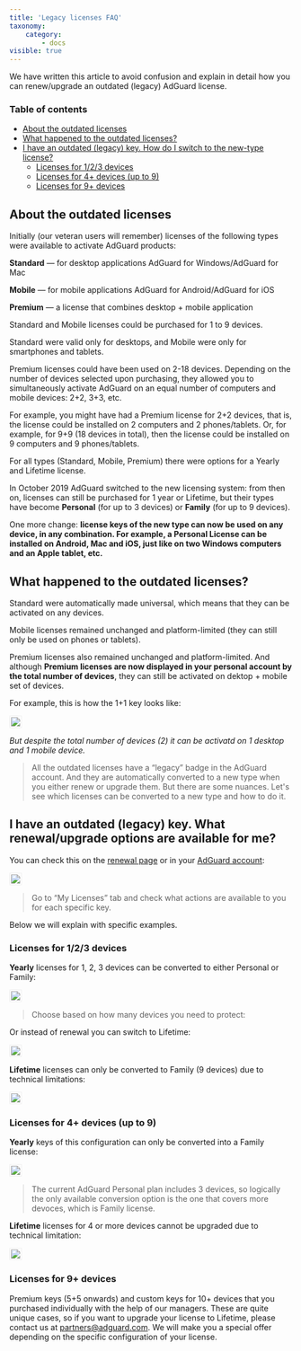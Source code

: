 ```yaml
---
title: 'Legacy licenses FAQ'
taxonomy:
    category:
        - docs
visible: true
---
```


We have written this article to avoid confusion and explain in detail how you can renew/upgrade an outdated (legacy) AdGuard license.

### Table of contents

* [About the outdated licenses](#about)<br>
* [What happened to the outdated licenses?](#what-happened)<br>
* [I have an outdated (legacy) key. How do I switch to the new-type license?](#switch)<br>
   * [Licenses for 1/2/3 devices](#1-2-3)<br> 
   * [Licenses for 4+ devices (up to 9)](#4-9)<br>
   * [Licenses for 9+ devices](#9-and-more)

<a name="about"></a>
## About the outdated licenses
Initially (our veteran users will remember) licenses of the following types were available to activate AdGuard products:

**Standard** — for desktop applications AdGuard for Windows/AdGuard for Mac

**Mobile** — for mobile applications AdGuard for Android/AdGuard for iOS

**Premium** — a license that combines desktop + mobile application

Standard and Mobile licenses could be purchased for 1 to 9 devices. 

Standard were valid only for desktops, and Mobile were only for smartphones and tablets.

Premium licenses could have been used on 2-18 devices. Depending on the number of devices selected upon purchasing, they allowed you to simultaneously activate AdGuard on an equal number of computers and mobile devices: 2+2, 3+3, etc.

For example, you might have had a Premium license for 2+2 devices, that is, the license could be installed on 2 computers and 2 phones/tablets. Or, for example, for 9+9 (18 devices in total), then the license could be installed on 9 computers and 9 phones/tablets.

For all types (Standard, Mobile, Premium) there were options for a Yearly and Lifetime license.

In October 2019 AdGuard switched to the new licensing system: from then on, licenses can still be purchased for 1 year or Lifetime, but their types have become **Personal** (for up to 3 devices) or **Family** (for up to 9 devices).

One more change: **license keys of the new type can now be used on any device, in any combination. For example, a Personal License can be installed on Android, Mac and iOS, just like on two Windows computers and an Apple tablet, etc.**

<a name="what-happened"></a>
## What happened to the outdated licenses?

Standard were automatically made universal, which means that they can be activated on any devices.

Mobile licenses remained unchanged and platform-limited (they can still only be used on phones or tablets).

Premium licenses also remained unchanged and platform-limited. And although **Premium licenses are now displayed in your personal account by the total number of devices**, they can still be activated on dektop + mobile set of devices.

For example, this is how the 1+1 key looks like:

<img src="https://cdn.adguard.com/public/Adguard/kb/newscreenshots/En/General/legacy-licenses/1.outdatedlicenses_en.png" style="border: 1px solid #efefef; max-width: 600px; padding: 2px;">

*But despite the total number of devices (2) it can be activatd on 1 desktop and 1 mobile device.*



>All the outdated licenses have a “legacy” badge in the AdGuard account. And they are automatically converted to a new type when you either renew or upgrade them. But there are some nuances. Let's see which licenses can be converted to a new type and how to do it. 


<a name="switch"></a>
## I have an outdated (legacy) key. What renewal/upgrade options are available for me?

You can check this on the [renewal page](https://adguard.com/renew.html) or in your [AdGuard account](https://my.adguard.com/main.html):

<img src="https://cdn.adguard.com/public/Adguard/kb/newscreenshots/En/General/legacy-licenses/2.switch_en.png" style="border: 1px solid #efefef; max-width: 600px; padding: 2px;">

>Go to “My Licenses” tab and check what actions are available to you for each specific key.

Below we will explain with specific examples.

<a name="1-2-3"></a>
### Licenses for 1/2/3 devices
**Yearly** licenses for 1, 2, 3 devices can be converted to either Personal or Family:

<img src="https://cdn.adguard.com/public/Adguard/kb/newscreenshots/En/General/legacy-licenses/3.yearly_en.png" style="border: 1px solid #efefef; max-width: 600px; padding: 2px;">

>Choose based on how many devices you need to protect:

Or instead of renewal you can switch to Lifetime:

<img src="https://cdn.adguard.com/public/Adguard/kb/newscreenshots/En/General/legacy-licenses/4.lifetime_en.png" style="border: 1px solid #efefef; max-width: 600px; padding: 2px;">

**Lifetime** licenses can only be converted to Family (9 devices) due to technical limitations:

<img src="https://cdn.adguard.com/public/Adguard/kb/newscreenshots/En/General/legacy-licenses/5.lifetimeupgrade_en.png" style="border: 1px solid #efefef; max-width: 600px; padding: 2px;">

<a name="4-9"></a>
### Licenses for 4+ devices (up to 9)
**Yearly** keys of this configuration can only be converted into a Family license:

<img src="https://cdn.adguard.com/public/Adguard/kb/newscreenshots/En/General/legacy-licenses/6.yearly4+devices_en.png" style="border: 1px solid #efefef; max-width: 600px; padding: 2px;">

>The current AdGuard Personal plan includes 3 devices, so logically the only available conversion option is the one that covers more devoces, which is Family license.

**Lifetime** licenses for 4 or more devices cannot be upgraded due to technical limitation:

<img src="https://cdn.adguard.com/public/Adguard/kb/newscreenshots/En/General/legacy-licenses/7.lifetime4+devices_en.png" style="border: 1px solid #efefef; max-width: 600px; padding: 2px;">

<a name="9-and-more"></a>
### Licenses for 9+ devices
Premium keys (5+5 onwards) and custom keys for 10+ devices that you purchased individually with the help of our managers.
These are quite unique cases, so if you want to upgrade your license to Lifetime, please contact us at partners@adguard.com. We will make you a special offer depending on the specific configuration of your license.
